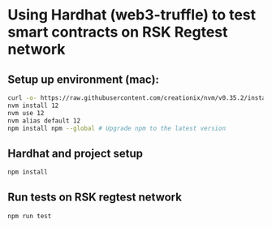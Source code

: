 # Using Hardhat (web3-truffle) to test smart contracts on RSK Regtest network
## Setup up environment (mac):
```bash
curl -o- https://raw.githubusercontent.com/creationix/nvm/v0.35.2/install.sh | bash
nvm install 12
nvm use 12
nvm alias default 12
npm install npm --global # Upgrade npm to the latest version
```
## Hardhat and project setup
```bash
npm install
```
## Run tests on RSK regtest network

```bash
npm run test
```
